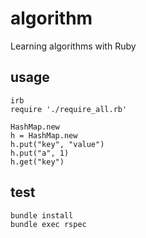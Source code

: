 # algorithm
Learning algorithms with Ruby

## usage
```
irb
require './require_all.rb'

HashMap.new
h = HashMap.new
h.put("key", "value")
h.put("a", 1)
h.get("key")
```

## test
```
bundle install
bundle exec rspec
```

